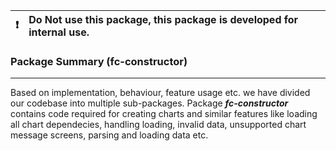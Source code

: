<table>
<thead>
<tr>
<th align="right"><g-emoji class="g-emoji" alias="exclamation" fallback-src="https://github.githubassets.com/images/icons/emoji/unicode/2757.png">❗️</g-emoji></th>
<th align="left">Do Not use this package, this package is developed for internal use.</th>
</tr>
</thead>
</table>

### Package Summary (fc-constructor)
--------------------------------
Based on implementation, behaviour, feature usage etc. we have divided our codebase into multiple sub-packages. Package ***fc-constructor*** contains code required for creating charts and similar features like loading all chart dependecies, handling loading, invalid data, unsupported chart message screens, parsing and loading data etc.
